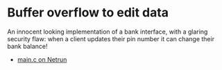 # Buffer overflow to edit data

An innocent looking implementation of a bank interface, with a glaring
security flaw: when a client updates their pin number it can change their
bank balance!

 - [main.c on Netrun]()
